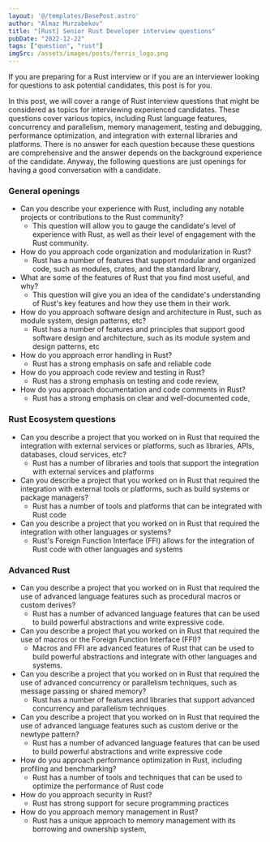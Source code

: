 ```yaml
---
layout: '@/templates/BasePost.astro'
author: "Almaz Murzabekov"
title: "[Rust] Senior Rust Developer interview questions"
pubDate: "2022-12-22"
tags: ["question", "rust"]
imgSrc: /assets/images/posts/ferris_logo.png
---
```


If you are preparing for a Rust interview or if you are an interviewer looking for questions to ask potential candidates, this post is for you.

<!--more-->

In this post, we will cover a range of Rust interview questions that might be considered as topics for interviewing experienced candidates. These questions cover various topics, including Rust language features, concurrency and parallelism, memory management, testing and debugging, performance optimization, and integration with external libraries and platforms. There is no answer for each question because these questions are comprehensive and the answer depends on the background experience of the candidate. Anyway, the following questions are just openings for having a good conversation with a candidate.

### General openings

- Can you describe your experience with Rust, including any notable projects or contributions to the Rust community? 
    - This question will allow you to gauge the candidate's level of experience with Rust, as well as their level of engagement with the Rust community.
- How do you approach code organization and modularization in Rust?
    - Rust has a number of features that support modular and organized code, such as modules, crates, and the standard library, 
- What are some of the features of Rust that you find most useful, and why?
    - This question will give you an idea of the candidate's understanding of Rust's key features and how they use them in their work.
- How do you approach software design and architecture in Rust, such as module system, design patterns, etc?
    - Rust has a number of features and principles that support good software design and architecture, such as its module system and design patterns, etc
- How do you approach error handling in Rust?
    - Rust has a strong emphasis on safe and reliable code
- How do you approach code review and testing in Rust? 
    - Rust has a strong emphasis on testing and code review,  
- How do you approach documentation and code comments in Rust? 
    - Rust has a strong emphasis on clear and well-documented code,  

### Rust Ecosystem questions

- Can you describe a project that you worked on in Rust that required the integration with external services or platforms, such as libraries, APIs, databases, cloud services, etc? 
    - Rust has a number of libraries and tools that support the integration with external services and platforms
- Can you describe a project that you worked on in Rust that required the integration with external tools or platforms, such as build systems or package managers? 
    - Rust has a number of tools and platforms that can be integrated with Rust code
- Can you describe a project that you worked on in Rust that required the integration with other languages or systems?
    - Rust's Foreign Function Interface (FFI) allows for the integration of Rust code with other languages and systems

### Advanced Rust
- Can you describe a project that you worked on in Rust that required the use of advanced language features such as procedural macros or custom derives?
    - Rust has a number of advanced language features that can be used to build powerful abstractions and write expressive code. 
- Can you describe a project that you worked on in Rust that required the use of macros or the Foreign Function Interface (FFI)?
    - Macros and FFI are advanced features of Rust that can be used to build powerful abstractions and integrate with other languages and systems. 
- Can you describe a project that you worked on in Rust that required the use of advanced concurrency or parallelism techniques, such as message passing or shared memory?
    - Rust has a number of features and libraries that support advanced concurrency and parallelism techniques 
- Can you describe a project that you worked on in Rust that required the use of advanced language features such as custom derive or the newtype pattern? 
    - Rust has a number of advanced language features that can be used to build powerful abstractions and write expressive code
- How do you approach performance optimization in Rust, including profiling and benchmarking? 
    - Rust has a number of tools and techniques that can be used to optimize the performance of Rust code
- How do you approach security in Rust?
    - Rust has strong support for secure programming practices
- How do you approach memory management in Rust?
    - Rust has a unique approach to memory management with its borrowing and ownership system, 

